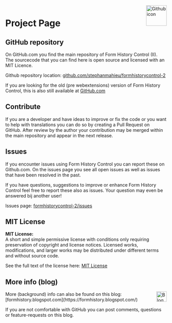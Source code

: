 <img style="float: right; width: 64px; height: 64px;" src="../img/github-mark.svg" alt="Github icon" title="Hosted on GitHub">

# Project Page

## GitHub repository
On GitHub.com you find the main repository of Form History Control (II).
The sourcecode that you can find here is open source and licensed with an MIT Licence.

Github repository location: [github.com/stephanmahieu/formhistorycontrol-2](https://github.com/stephanmahieu/formhistorycontrol-2)

If you are looking for the old (pre webextensions) version of Form History Control, this is also still available at [GitHub.com](https://github.com/stephanmahieu/formhistorycontrol)

## Contribute
If you are a developer and have ideas to improve or fix the code or you want to help with translations you can do so by
creating a Pull Request on GitHub. After review by the author your contribution may be merged within the main
repository and appear in the next release.

## Issues
If you encounter issues using Form History Control you can report these on Github.com. On the issues page you see all
open issues as well as issues that have been resolved in the past.

If you have questions, suggestions to improve or enhance Form History Control feel free to report these also as issues.
Your question may even be answered bij another user!

Issues page: [formhistorycontrol-2/issues](https://github.com/stephanmahieu/formhistorycontrol-2/issues)

## MIT License
**MIT License:**  
A short and simple permissive license with conditions only requiring preservation of copyright and license notices.
Licensed works, modifications, and larger works may be distributed under different terms and without source code.

See the full text of the license here: [MIT License](https://github.com/stephanmahieu/formhistorycontrol-2/blob/master/LICENSE)

## More info (blog)
<img style="float: right; width: 32px; height: 32px;" src="../img/blogger32.png" alt="Blogger icon" title="FHC Blog">
More (background) info can also be found on this blog: [formhistory.blogspot.com](https://formhistory.blogspot.com/)

If you are not comfortable with GitHub you can post comments, questions or feature-requests on this blog.
